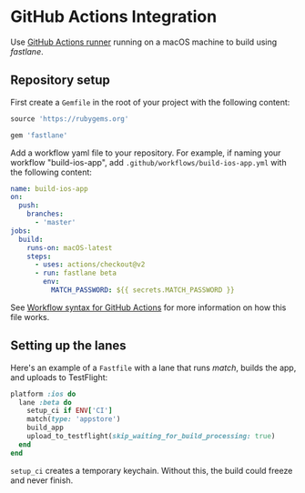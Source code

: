 # GitHub Actions Integration

Use [GitHub Actions runner](https://docs.github.com/en/actions/using-github-hosted-runners/about-github-hosted-runners) running on a macOS machine to build using _fastlane_.

## Repository setup

First create a `Gemfile` in the root of your project with the following content:

```ruby
source 'https://rubygems.org'

gem 'fastlane'
```

Add a workflow yaml file to your repository. For example, if naming your workflow "build-ios-app", add `.github/workflows/build-ios-app.yml` with the following content:

```yml
name: build-ios-app
on:
  push:
    branches:
      - 'master'
jobs:
  build:
    runs-on: macOS-latest
    steps:
      - uses: actions/checkout@v2
      - run: fastlane beta
        env:
          MATCH_PASSWORD: ${{ secrets.MATCH_PASSWORD }}
```

See [Workflow syntax for GitHub Actions](https://docs.github.com/en/actions/reference/workflow-syntax-for-github-actions) for more information on how this file works.

## Setting up the lanes

Here's an example of a `Fastfile` with a lane that runs _match_, builds the app, and uploads to TestFlight:

```ruby
platform :ios do
  lane :beta do
    setup_ci if ENV['CI']
    match(type: 'appstore')
    build_app
    upload_to_testflight(skip_waiting_for_build_processing: true)
  end
end
```

`setup_ci` creates a temporary keychain. Without this, the build could freeze and never finish.
